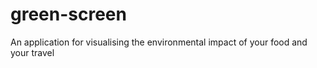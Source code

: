 # green-screen
An application for visualising the environmental impact of your food and your travel
